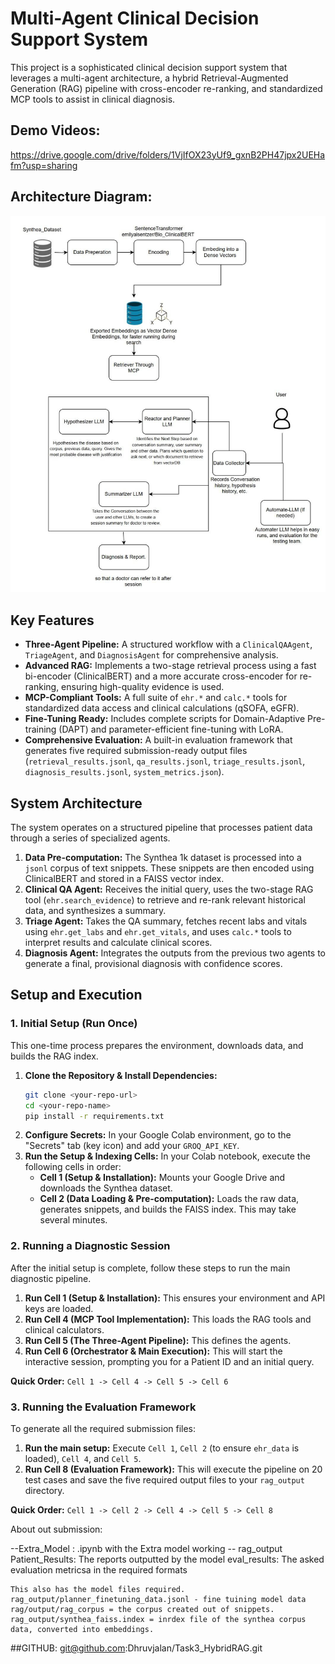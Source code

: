 # Multi-Agent Clinical Decision Support System



This project is a sophisticated clinical decision support system that leverages a multi-agent architecture, a hybrid Retrieval-Augmented Generation (RAG) pipeline with cross-encoder re-ranking, and standardized MCP tools to assist in clinical diagnosis.

## Demo Videos: 
https://drive.google.com/drive/folders/1VjIfOX23yUf9_gxnB2PH47jpx2UEHafm?usp=sharing

## Architecture Diagram: 

![Architecture Diagram](Assets/RAG_Architecture.jpg)


##  Key Features

* **Three-Agent Pipeline:** A structured workflow with a `ClinicalQAAgent`, `TriageAgent`, and `DiagnosisAgent` for comprehensive analysis.
* **Advanced RAG:** Implements a two-stage retrieval process using a fast bi-encoder (ClinicalBERT) and a more accurate cross-encoder for re-ranking, ensuring high-quality evidence is used.
* **MCP-Compliant Tools:** A full suite of `ehr.*` and `calc.*` tools for standardized data access and clinical calculations (qSOFA, eGFR).
* **Fine-Tuning Ready:** Includes complete scripts for Domain-Adaptive Pre-training (DAPT) and parameter-efficient fine-tuning with LoRA.
* **Comprehensive Evaluation:** A built-in evaluation framework that generates five required submission-ready output files (`retrieval_results.jsonl`, `qa_results.jsonl`, `triage_results.jsonl`, `diagnosis_results.jsonl`, `system_metrics.json`).

##  System Architecture

The system operates on a structured pipeline that processes patient data through a series of specialized agents.

1.  **Data Pre-computation:** The Synthea 1k dataset is processed into a `jsonl` corpus of text snippets. These snippets are then encoded using ClinicalBERT and stored in a FAISS vector index.
2.  **Clinical QA Agent:** Receives the initial query, uses the two-stage RAG tool (`ehr.search_evidence`) to retrieve and re-rank relevant historical data, and synthesizes a summary.
3.  **Triage Agent:** Takes the QA summary, fetches recent labs and vitals using `ehr.get_labs` and `ehr.get_vitals`, and uses `calc.*` tools to interpret results and calculate clinical scores.
4.  **Diagnosis Agent:** Integrates the outputs from the previous two agents to generate a final, provisional diagnosis with confidence scores.



##  Setup and Execution

### 1. Initial Setup (Run Once)

This one-time process prepares the environment, downloads data, and builds the RAG index.

1.  **Clone the Repository & Install Dependencies:**
    ```bash
    git clone <your-repo-url>
    cd <your-repo-name>
    pip install -r requirements.txt
    ```
2.  **Configure Secrets:** In your Google Colab environment, go to the "Secrets" tab (key icon) and add your `GROQ_API_KEY`.
3.  **Run the Setup & Indexing Cells:** In your Colab notebook, execute the following cells in order:
    * **Cell 1 (Setup & Installation):** Mounts your Google Drive and downloads the Synthea dataset.
    * **Cell 2 (Data Loading & Pre-computation):** Loads the raw data, generates snippets, and builds the FAISS index. This may take several minutes.

### 2. Running a Diagnostic Session

After the initial setup is complete, follow these steps to run the main diagnostic pipeline.

1.  **Run Cell 1 (Setup & Installation):** This ensures your environment and API keys are loaded.
2.  **Run Cell 4 (MCP Tool Implementation):** This loads the RAG tools and clinical calculators.
3.  **Run Cell 5 (The Three-Agent Pipeline):** This defines the agents.
4.  **Run Cell 6 (Orchestrator & Main Execution):** This will start the interactive session, prompting you for a Patient ID and an initial query.

**Quick Order:** `Cell 1 -> Cell 4 -> Cell 5 -> Cell 6`

### 3. Running the Evaluation Framework

To generate all the required submission files:

1.  **Run the main setup:** Execute `Cell 1`, `Cell 2` (to ensure `ehr_data` is loaded), `Cell 4`, and `Cell 5`.
2.  **Run Cell 8 (Evaluation Framework):** This will execute the pipeline on 20 test cases and save the five required output files to your `rag_output` directory.

**Quick Order:** `Cell 1 -> Cell 2 -> Cell 4 -> Cell 5 -> Cell 8`



About out submission: 

--Extra_Model : .ipynb with the Extra model working
-- rag_output   
    Patient_Results: The reports outputted by the model
    eval_results: The asked evaluation metricsa in the required formats

    This also has the model files required. 
    rag_output/planner_finetuning_data.jsonl - fine tuining model data
    rag/output/rag_corpus = the corpus created out of snippets.
    rag_output/synthea_faiss.index = inrdex file of the synthea corpus data, converted into embeddings. 

##GITHUB: 
git@github.com:Dhruvjalan/Task3_HybridRAG.git
